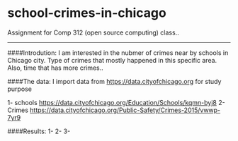 # school-crimes-in-chicago

Assignment for Comp 312 (open source computing) class..

- - - - 

####Introdution: 
I am interested in the nubmer of crimes near by schools in Chicago city. Type of crimes that mostly happened in this specific area. Also, time that has more crimes..

####The data:
I import data from  https://data.cityofchicago.org for study purpose

1- schools   https://data.cityofchicago.org/Education/Schools/kqmn-byj8
2- Crimes    https://data.cityofchicago.org/Public-Safety/Crimes-2015/vwwp-7yr9

####Results:
1-
2-
3-





